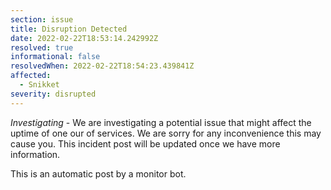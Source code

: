 ```yaml
---
section: issue
title: Disruption Detected
date: 2022-02-22T18:53:14.242992Z
resolved: true
informational: false
resolvedWhen: 2022-02-22T18:54:23.439841Z
affected:
  - Snikket
severity: disrupted
---
```

*Investigating* - We are investigating a potential issue that might affect the uptime of one our of services. We are sorry for any inconvenience this may cause you. This incident post will be updated once we have more information.

This is an automatic post by a monitor bot.
        